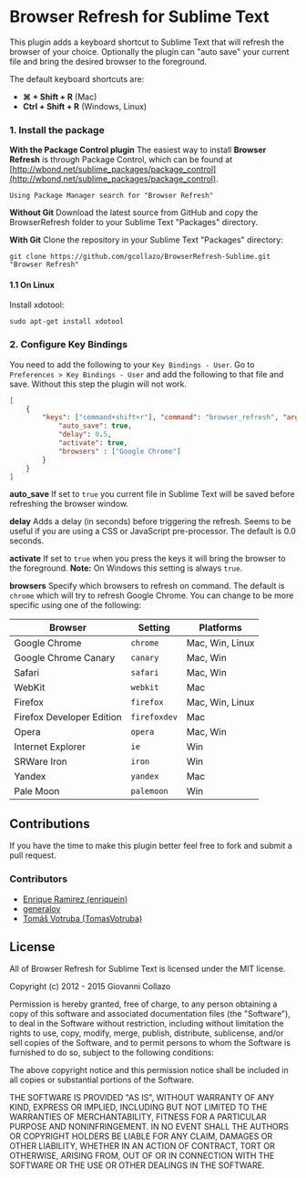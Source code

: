 # Browser Refresh for Sublime Text

This plugin adds a keyboard shortcut to Sublime Text that will refresh the browser of your choice. Optionally the plugin can "auto save" your current file and bring the desired browser to the foreground.

The default keyboard shortcuts are:

- **⌘ + Shift + R** (Mac)
- **Ctrl + Shift + R** (Windows, Linux)

### 1. Install the package
**With the Package Control plugin**
The easiest way to install **Browser Refresh** is through Package Control, which can be found at [http://wbond.net/sublime_packages/package_control](http://wbond.net/sublime_packages/package_control).

```
Using Package Manager search for "Browser Refresh"
```

**Without Git**
Download the latest source from GitHub and copy the BrowserRefresh folder to your Sublime Text "Packages" directory.

**With Git**
Clone the repository in your Sublime Text "Packages" directory:

```
git clone https://github.com/gcollazo/BrowserRefresh-Sublime.git "Browser Refresh"
```

#### 1.1 On Linux
Install xdotool:

```
sudo apt-get install xdotool
```

### 2. Configure Key Bindings
You need to add the following to your `Key Bindings - User`. Go to `Preferences > Key Bindings - User` and add the following to that file and save. Without this step the plugin will not work.

```json
[
    {
        "keys": ["command+shift+r"], "command": "browser_refresh", "args": {
            "auto_save": true,
            "delay": 0.5,
            "activate": true,
            "browsers" : ["Google Chrome"]
        }
    }
]
```

**auto_save**
If set to `true` you current file in Sublime Text will be saved before refreshing the browser window.

**delay**
Adds a delay (in seconds) before triggering the refresh. Seems to be useful if you are using a CSS or JavaScript pre-processor. The default is 0.0 seconds.

**activate**
If set to `true` when you press the keys it will bring the browser to the foreground. **Note:** On Windows this setting is always `true`.

**browsers**
Specify which browsers to refresh on command. The default is `chrome` which will try to refresh Google Chrome. You can change to be more specific using one of the following:

| Browser                   | Setting      | Platforms       |
|---------------------------|--------------|-----------------|
| Google Chrome             | `chrome`     | Mac, Win, Linux |
| Google Chrome Canary      | `canary`     | Mac, Win        |
| Safari                    | `safari`     | Mac, Win        |
| WebKit                    | `webkit`     | Mac             |
| Firefox                   | `firefox`    | Mac, Win, Linux |
| Firefox Developer Edition | `firefoxdev` | Mac             |
| Opera                     | `opera`      | Mac, Win        |
| Internet Explorer         | `ie`         | Win             |
| SRWare Iron               | `iron`       | Win             |
| Yandex                    | `yandex`     | Mac             |
| Pale Moon                 | `palemoon`   | Win             |

## Contributions
If you have the time to make this plugin better feel free to fork and submit a pull request.

### Contributors
* [Enrique Ramirez (enriquein)](https://github.com/enriquein)
* [generalov](https://github.com/generalov)
* [Tomáš Votruba (TomasVotruba)](https://github.com/tomasvotruba)

## License
All of Browser Refresh for Sublime Text is licensed under the MIT license.

Copyright (c) 2012 - 2015 Giovanni Collazo

Permission is hereby granted, free of charge, to any person obtaining a copy of this software and associated documentation files (the "Software"), to deal in the Software without restriction, including without limitation the rights to use, copy, modify, merge, publish, distribute, sublicense, and/or sell copies of the Software, and to permit persons to whom the Software is furnished to do so, subject to the following conditions:

The above copyright notice and this permission notice shall be included in all copies or substantial portions of the Software.

THE SOFTWARE IS PROVIDED "AS IS", WITHOUT WARRANTY OF ANY KIND, EXPRESS OR IMPLIED, INCLUDING BUT NOT LIMITED TO THE WARRANTIES OF MERCHANTABILITY, FITNESS FOR A PARTICULAR PURPOSE AND NONINFRINGEMENT. IN NO EVENT SHALL THE AUTHORS OR COPYRIGHT HOLDERS BE LIABLE FOR ANY CLAIM, DAMAGES OR OTHER LIABILITY, WHETHER IN AN ACTION OF CONTRACT, TORT OR OTHERWISE, ARISING FROM, OUT OF OR IN CONNECTION WITH THE SOFTWARE OR THE USE OR OTHER DEALINGS IN THE SOFTWARE.
